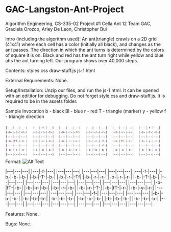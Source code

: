 # GAC-Langston-Ant-Project
Algorithm Engineering, CS-335-02
Project #1 Cella Ant 12
Team GAC, Graciela Orozco, Arley De Leon, Christopher Bui

Intro (including the algorithm used):
  An ant(triangle) crawls on a 2D grid (41x41) where each cell has a color (initially all black), and changes as the ant passes. The direction in which the ant turns is determined by the colors of square it is on. Black and red has the ant turn right while yellow and blue ahs the ant turning left.  Our program shows over 40,000 steps.
  
Contents:
  styles.css
  draw-stuff.js
  js-1.html
  
External Requirements:
  None.
  
Setup/Installation:
  Unzip our files, and run the js-1.html.  It can be opened with an edititor for debugging.  Do not forget style.css and draw-stuff.js.  It is required to be in the assets folder.
  
Sample Invocation
b - black         Bl - blue
r - red           T - triangle (marker)
y - yellow        f - triangle direction

![GitHub Logo](example.png)
Format: ![Alt Text](url)

|---|---|---|   |---|-f-|---|   |---|---|---|   |---|---|---|   |---|---|---|   |---|-f-|---|
|-b-|-b-|-b-|   |-b-|-T-|-b-|   |-b-|-r-|-Tf|   |-b-|-r-|-r-|   |-b-|-r-|-r-|   |-b-|-T-|-b-|
|---|---|---|   |---|---|---|   |---|---|---|   |---|---|---|   |---|---|---|   |---|---|---|
|-b-|fT-|-b-|   |-b-|-r-|-b-|   |-b-|-r-|-b-|   |-b-|-r-|-T-|   |-b-|fT-|-r-|   |-b-|-y-|-r-|
|---|---|---|   |---|---|---|   |---|---|---|   |---|---|-f-|   |---|---|---|   |---|---|---|
|-b-|-b-|-b-|   |-b-|-b-|-b-|   |-b-|-b-|-b-|   |-b-|-b-|-b-|   |-b-|-b-|-b-|   |-b-|-b-|-b-|
|---|---|---|   |---|---|---|   |---|---|---|   |---|---|---|   |---|---|---|   |---|---|---|
  
Features:
None.

Bugs:
None.
